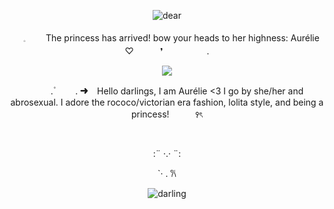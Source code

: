 <p align="center"> <img src="https://i.postimg.cc/Pxm2k17C/Untitled497-20251030200838.png" alt="dear" />

<p align="center">　𓈒 　　The princess has arrived! bow your heads to her highness: Aurélie ♡　　　❜　　　　　.
  
<p align="center"> <img src="https://i.postimg.cc/D04sTh0Z/Untitled500-20251030202528.png">

<p align="center">　 　. ۫ 　　.  ➜　Hello darlings, I am Aurélie <3 I go by she/her and abrosexual. I adore the rococo/victorian era fashion, lolita style, and being a princess!　　　꣑ৎ

⠀
<p align="center">:¨ ·.· ¨:
<p align="center">`· . 𐙚
  
<p align="center"> <img src="https://i.postimg.cc/pTDqtKSF/Untitled497-20251030200851.png" alt="darling" />

